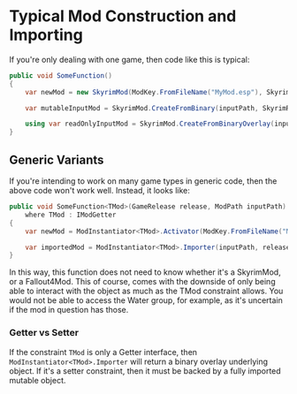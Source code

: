 # Typical Mod Construction and Importing
If you're only dealing with one game, then code like this is typical:
```cs
public void SomeFunction()
{
    var newMod = new SkyrimMod(ModKey.FromFileName("MyMod.esp"), SkyrimRelease.SkyrimSE);

    var mutableInputMod = SkyrimMod.CreateFromBinary(inputPath, SkyrimRelease.SkyrimSE);

    using var readOnlyInputMod = SkyrimMod.CreateFromBinaryOverlay(inputPath, SkyrimRelease.SkyrimSE);
}
```

## Generic Variants
If you're intending to work on many game types in generic code, then the above code won't work well.  Instead, it looks like:
```cs
public void SomeFunction<TMod>(GameRelease release, ModPath inputPath)
    where TMod : IModGetter
{
    var newMod = ModInstantiator<TMod>.Activator(ModKey.FromFileName("MyMod.esp"), release);

    var importedMod = ModInstantiator<TMod>.Importer(inputPath, release);
}
```
In this way, this function does not need to know whether it's a SkyrimMod, or a Fallout4Mod.  This of course, comes with the downside of only being able to interact with the object as much as the TMod constraint allows.  You would not be able to access the Water group, for example, as it's uncertain if the mod in question has those.

### Getter vs Setter
If the constraint `TMod` is only a Getter interface, then `ModInstantiator<TMod>.Importer` will return a binary overlay underlying object.  If it's a setter constraint, then it must be backed by a fully imported mutable object.
